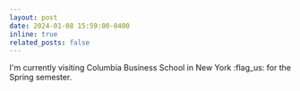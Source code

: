 ```yaml
---
layout: post
date: 2024-01-08 15:59:00-0400
inline: true
related_posts: false
---
```


I'm currently visiting Columbia Business School in New York :flag_us: for the Spring semester.
